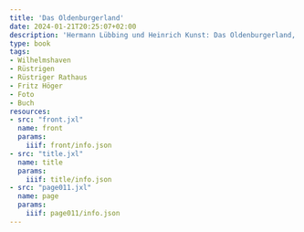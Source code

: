 ```yaml
---
title: 'Das Oldenburgerland'
date: 2024-01-21T20:25:07+02:00
description: 'Hermann Lübbing und Heinrich Kunst: Das Oldenburgerland, 2. Auflage, Heinz Holzberg Verlag Oldenburg (Oldb) 1965 <a class="worldcat" href="https://www.worldcat.org/de/title/908451853">&nbsp;</a>'
type: book
tags:
- Wilhelmshaven
- Rüstrigen
- Rüstriger Rathaus
- Fritz Höger
- Foto
- Buch
resources:
- src: "front.jxl"
  name: front
  params:
    iiif: front/info.json
- src: "title.jxl"
  name: title
  params:
    iiif: title/info.json
- src: "page011.jxl"
  name: page
  params:
    iiif: page011/info.json
---
```

